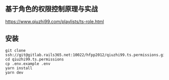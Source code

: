 ## 基于角色的权限控制原理与实战

https://www.qiuzhi99.com/playlists/ts-role.html

## 安装

```
git clone ssh://git@gitlab.rails365.net:10022/hfpp2012/qiuzhi99.ts.permissions.git
cd qiuzhi99.ts.permissions
cp .env.example .env
yarn install
yarn dev
```
